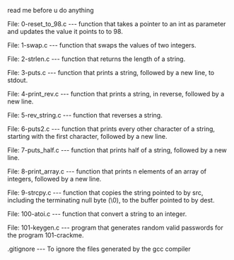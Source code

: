 read me before u do anything

File: 0-reset_to_98.c --- function that takes a pointer to an int as parameter and updates the value it points to to 98.

File: 1-swap.c --- function that swaps the values of two integers.

File: 2-strlen.c --- function that returns the length of a string.

File: 3-puts.c --- function that prints a string, followed by a new line, to stdout.

File: 4-print_rev.c --- function that prints a string, in reverse, followed by a new line.

File: 5-rev_string.c --- function that reverses a string.

File: 6-puts2.c --- function that prints every other character of a string, starting with the first character, followed by a new line.

File: 7-puts_half.c --- function that prints half of a string, followed by a new line.

File: 8-print_array.c --- function that prints n elements of an array of integers, followed by a new line.

File: 9-strcpy.c --- function that copies the string pointed to by src, including the terminating null byte (\0), to the buffer pointed to by dest.

File: 100-atoi.c --- function that convert a string to an integer.

File: 101-keygen.c --- program that generates random valid passwords for the program 101-crackme.

.gitignore --- To ignore the files generated by the gcc compiler

